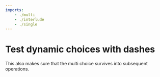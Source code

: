 ```yaml
---
imports:
    - ./multi
    - ./interlude
    - ./single
---
```


# Test dynamic choices with dashes

This also makes sure that the multi choice survives into subsequent operations.
